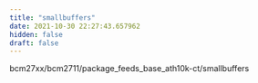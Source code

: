 ```yaml
---
title: "smallbuffers"
date: 2021-10-30 22:27:43.657962
hidden: false
draft: false
---
```


bcm27xx/bcm2711/package_feeds_base_ath10k-ct/smallbuffers

